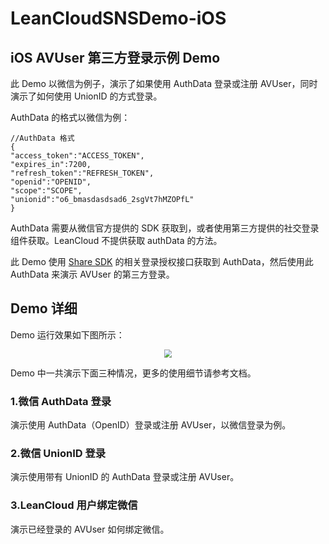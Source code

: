 # LeanCloudSNSDemo-iOS
 
## iOS AVUser 第三方登录示例 Demo
 
 
此 Demo 以微信为例子，演示了如果使用 AuthData 登录或注册 AVUser，同时演示了如何使用 UnionID 的方式登录。

AuthData 的格式以微信为例：

```
//AuthData 格式
{
"access_token":"ACCESS_TOKEN", 
"expires_in":7200, 
"refresh_token":"REFRESH_TOKEN",
"openid":"OPENID", 
"scope":"SCOPE",
"unionid":"o6_bmasdasdsad6_2sgVt7hMZOPfL"
}

```
AuthData 需要从微信官方提供的 SDK 获取到，或者使用第三方提供的社交登录组件获取。LeanCloud 不提供获取 authData 的方法。

此 Demo 使用 [Share SDK](http://wiki.mob.com/cocoapods集成/) 的相关登录授权接口获取到 AuthData，然后使用此 AuthData 来演示 AVUser 的第三方登录。

## Demo 详细

Demo 运行效果如下图所示：
<div  align="center">    
<img src="http://lc-1gNN5Osf.cn-n1.lcfile.com/2fa259ce810472edb94f.png" style="zoom:80%" />
</div>


Demo 中一共演示下面三种情况，更多的使用细节请参考文档。

### 1.微信 AuthData 登录

演示使用 AuthData（OpenID）登录或注册 AVUser，以微信登录为例。

### 2.微信 UnionID 登录
演示使用带有 UnionID 的 AuthData 登录或注册 AVUser。

### 3.LeanCloud 用户绑定微信
演示已经登录的 AVUser 如何绑定微信。

